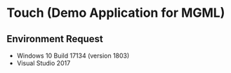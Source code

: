 # Touch (Demo Application for MGML)

## Environment Request

* Windows 10 Build 17134 (version 1803)
* Visual Studio 2017